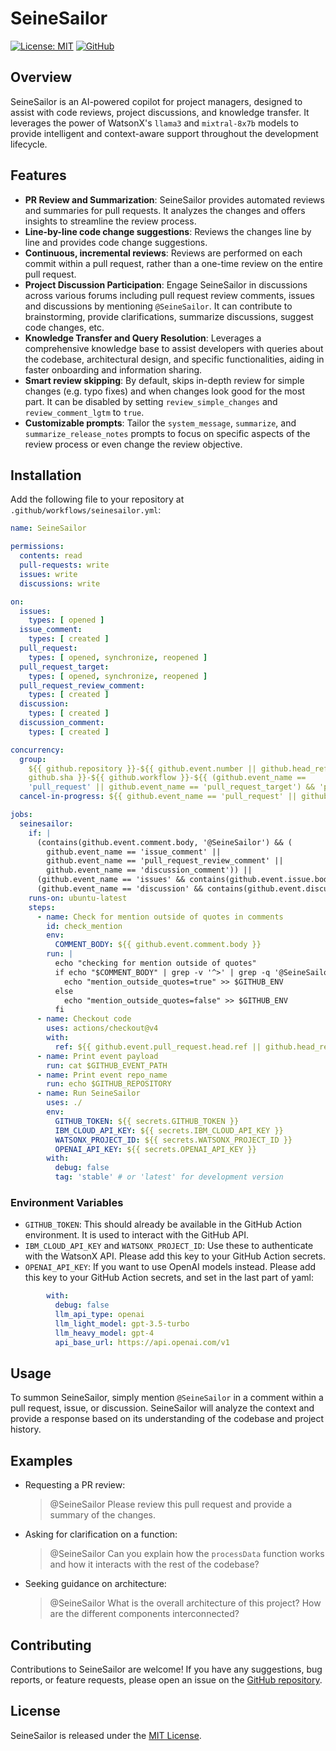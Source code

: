 # SeineSailor

[![License: MIT](https://img.shields.io/badge/License-MIT-yellow.svg)](https://opensource.org/licenses/MIT)
[![GitHub](https://img.shields.io/github/last-commit/SeineAI/SeineSailor/main?style=flat-square)](https://github.com/SeineAI/SeineSailor/commits/main)

## Overview

SeineSailor is an AI-powered copilot for project managers, designed to assist with code reviews, project discussions,
and knowledge transfer. It leverages the power of WatsonX's `llama3` and `mixtral-8x7b` models to provide intelligent
and context-aware support throughout the development lifecycle.

## Features

- **PR Review and Summarization**: SeineSailor provides automated reviews and summaries for pull requests. It analyzes
  the changes and offers insights to streamline the review process.
- **Line-by-line code change suggestions**: Reviews the changes line by line and
  provides code change suggestions.
- **Continuous, incremental reviews**: Reviews are performed on each commit
  within a pull request, rather than a one-time review on the entire pull
  request.
- **Project Discussion Participation**: Engage SeineSailor in discussions across various forums including pull request
  review comments, issues and discussions by mentioning `@SeineSailor`. It can contribute to brainstorming, provide
  clarifications, summarize discussions, suggest code changes, etc.
- **Knowledge Transfer and Query Resolution**: Leverages a comprehensive knowledge base to assist developers with
  queries about the codebase, architectural design, and specific functionalities, aiding in faster onboarding and
  information sharing.
- **Smart review skipping**: By default, skips in-depth review for simple
  changes (e.g. typo fixes) and when changes look good for the most part. It can
  be disabled by setting `review_simple_changes` and `review_comment_lgtm` to
  `true`.
- **Customizable prompts**: Tailor the `system_message`, `summarize`, and
  `summarize_release_notes` prompts to focus on specific aspects of the review
  process or even change the review objective.

## Installation

Add the following file to your repository at `.github/workflows/seinesailor.yml`:

```yaml
name: SeineSailor

permissions:
  contents: read
  pull-requests: write
  issues: write
  discussions: write

on:
  issues:
    types: [ opened ]
  issue_comment:
    types: [ created ]
  pull_request:
    types: [ opened, synchronize, reopened ]
  pull_request_target:
    types: [ opened, synchronize, reopened ]
  pull_request_review_comment:
    types: [ created ]
  discussion:
    types: [ created ]
  discussion_comment:
    types: [ created ]

concurrency:
  group:
    ${{ github.repository }}-${{ github.event.number || github.head_ref ||
    github.sha }}-${{ github.workflow }}-${{ (github.event_name ==
    'pull_request' || github.event_name == 'pull_request_target') && 'pr' || 'comment' }}
  cancel-in-progress: ${{ github.event_name == 'pull_request' || github.event_name == 'pull_request_target' }}

jobs:
  seinesailor:
    if: |
      (contains(github.event.comment.body, '@SeineSailor') && (
        github.event_name == 'issue_comment' || 
        github.event_name == 'pull_request_review_comment' ||
        github.event_name == 'discussion_comment')) ||
      (github.event_name == 'issues' && contains(github.event.issue.body, '@SeineSailor')) ||
      (github.event_name == 'discussion' && contains(github.event.discussion.body, '@SeineSailor'))
    runs-on: ubuntu-latest
    steps:
      - name: Check for mention outside of quotes in comments
        id: check_mention
        env:
          COMMENT_BODY: ${{ github.event.comment.body }}
        run: |
          echo "checking for mention outside of quotes"
          if echo "$COMMENT_BODY" | grep -v '^>' | grep -q '@SeineSailor'; then
            echo "mention_outside_quotes=true" >> $GITHUB_ENV
          else
            echo "mention_outside_quotes=false" >> $GITHUB_ENV
          fi
      - name: Checkout code
        uses: actions/checkout@v4
        with:
          ref: ${{ github.event.pull_request.head.ref || github.head_ref }}
      - name: Print event payload
        run: cat $GITHUB_EVENT_PATH
      - name: Print event repo_name
        run: echo $GITHUB_REPOSITORY
      - name: Run SeineSailor
        uses: ./
        env:
          GITHUB_TOKEN: ${{ secrets.GITHUB_TOKEN }}
          IBM_CLOUD_API_KEY: ${{ secrets.IBM_CLOUD_API_KEY }}
          WATSONX_PROJECT_ID: ${{ secrets.WATSONX_PROJECT_ID }}
          OPENAI_API_KEY: ${{ secrets.OPENAI_API_KEY }}
        with:
          debug: false
          tag: 'stable' # or 'latest' for development version
```

### Environment Variables

- `GITHUB_TOKEN`: This should already be available in the GitHub Action environment. It is used to interact with the
  GitHub API.
- `IBM_CLOUD_API_KEY` and `WATSONX_PROJECT_ID`: Use these to authenticate with the WatsonX API. Please add this key to
  your GitHub Action secrets.
- `OPENAI_API_KEY`: If you want to use OpenAI models instead. Please add this key to your GitHub Action secrets, and
  set in the last part of yaml:

```yaml
        with:
          debug: false
          llm_api_type: openai
          llm_light_model: gpt-3.5-turbo
          llm_heavy_model: gpt-4
          api_base_url: https://api.openai.com/v1
```

## Usage

To summon SeineSailor, simply mention `@SeineSailor` in a comment within a pull request, issue, or discussion.
SeineSailor will analyze the context and provide a response based on its understanding of the codebase and project
history.

## Examples

- Requesting a PR review:
  > @SeineSailor Please review this pull request and provide a summary of the changes.

- Asking for clarification on a function:
  > @SeineSailor Can you explain how the `processData` function works and how it interacts with the rest of the
  codebase?

- Seeking guidance on architecture:
  > @SeineSailor What is the overall architecture of this project? How are the different components interconnected?

## Contributing

Contributions to SeineSailor are welcome! If you have any suggestions, bug reports, or feature requests, please open an
issue on the [GitHub repository](https://github.com/SeineAI/SeineSailor).

## License

SeineSailor is released under the [MIT License](LICENSE).